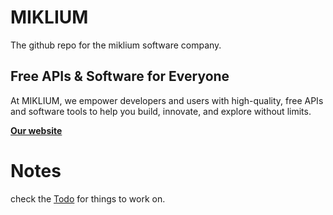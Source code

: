 # MIKLIUM

The github repo for the miklium software company.

## Free APIs & Software for Everyone

At MIKLIUM, we empower developers and users with high-quality, free APIs and software tools to help you build, innovate, and explore without limits.

**[Our website](https://miklium.github.io/MIKLIUM/)**

# Notes

check the [Todo](TODO.md) for things to work on.

